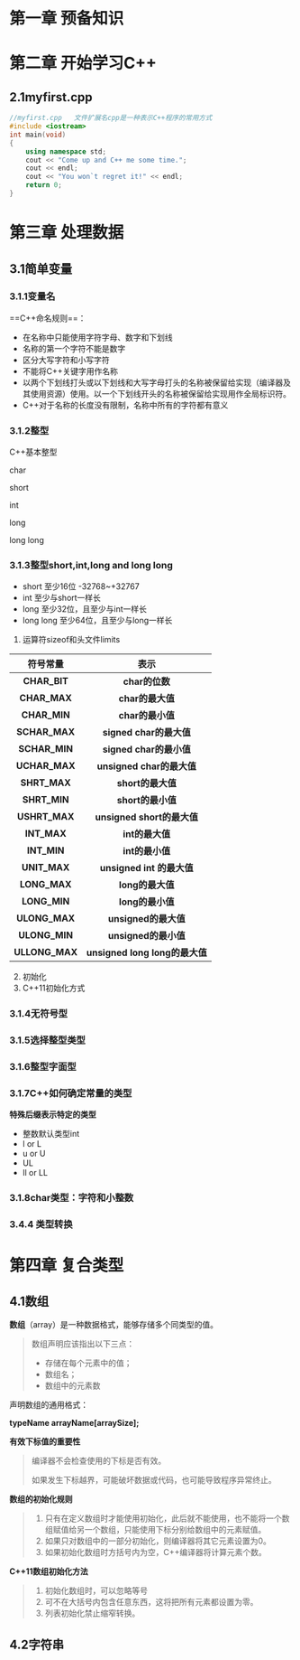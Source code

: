# 第一章 预备知识

# 第二章 开始学习C++

## 2.1myfirst.cpp

```c++
//myfirst.cpp	文件扩展名cpp是一种表示C++程序的常用方式
#include <iostream>
int main(void)
{
    using namespace std;
    cout << "Come up and C++ me some time.";
    cout << endl;
    cout << "You won`t regret it!" << endl;
    return 0;
}
```



# 第三章 处理数据



## 3.1简单变量



### 3.1.1变量名

==C++命名规则==：

- 在名称中只能使用字符字母、数字和下划线
- 名称的第一个字符不能是数字
- 区分大写字符和小写字符
- 不能将C++关键字用作名称
- 以两个下划线打头或以下划线和大写字母打头的名称被保留给实现（编译器及其使用资源）使用。以一个下划线开头的名称被保留给实现用作全局标识符。
- C++对于名称的长度没有限制，名称中所有的字符都有意义

### 3.1.2整型

C++基本整型

char

short

int

long

long long

### 3.1.3整型short,int,long and long long

- short 至少16位	-32768~+32767
- int 至少与short一样长
- long 至少32位，且至少与int一样长
- long long 至少64位，且至少与long一样长

1. 运算符sizeof和头文件limits

|    符号常量    |              表示              |
| :------------: | :----------------------------: |
|  **CHAR_BIT**  |         **char的位数**         |
|  **CHAR_MAX**  |        **char的最大值**        |
|  **CHAR_MIN**  |        **char的最小值**        |
| **SCHAR_MAX**  |    **signed char的最大值**     |
| **SCHAR_MIN**  |    **signed char的最小值**     |
| **UCHAR_MAX**  |   **unsigned char的最大值**    |
|  **SHRT_MAX**  |       **short的最大值**        |
|  **SHRT_MIN**  |       **short的最小值**        |
| **USHRT_MAX**  |   **unsigned short的最大值**   |
|  **INT_MAX**   |        **int的最大值**         |
|  **INT_MIN**   |        **int的最小值**         |
|  **UNIT_MAX**  |   **unsigned int 的最大值**    |
|  **LONG_MAX**  |        **long的最大值**        |
|  **LONG_MIN**  |        **long的最小值**        |
| **ULONG_MAX**  |      **unsigned的最大值**      |
| **ULONG_MIN**  |      **unsigned的最小值**      |
| **ULLONG_MAX** | **unsigned long long的最大值** |

2. 初始化
3. C++11初始化方式

### 3.1.4无符号型

### 3.1.5选择整型类型

### 3.1.6整型字面型

### 3.1.7C++如何确定常量的类型

**特殊后缀表示特定的类型**

- 整数默认类型int
- l or L  
- u or U
- UL
- ll or LL

### 3.1.8char类型：字符和小整数





### 3.4.4 类型转换



# 第四章 复合类型

## 4.1数组

**数组**（array）是一种数据格式，能够存储多个同类型的值。

> 数组声明应该指出以下三点：
>
> - 存储在每个元素中的值；
> - 数组名；
> - 数组中的元素数

声明数组的通用格式：

**typeName arrayName[arraySize];**



**有效下标值的重要性**

> 编译器不会检查使用的下标是否有效。
>
> 如果发生下标越界，可能破坏数据或代码，也可能导致程序异常终止。



**数组的初始化规则**

> 1. 只有在定义数组时才能使用初始化，此后就不能使用，也不能将一个数组赋值给另一个数组，只能使用下标分别给数组中的元素赋值。
> 2. 如果只对数组中的一部分初始化，则编译器将其它元素设置为0。
> 3. 如果初始化数组时方括号内为空，C++编译器将计算元素个数。



**C++11数组初始化方法**

> 1. 初始化数组时，可以忽略等号
> 2. 可不在大括号内包含任意东西，这将把所有元素都设置为零。
> 3. 列表初始化禁止缩窄转换。





## 4.2字符串

